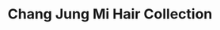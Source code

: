 ---
title: "Chang Jung Mi Hair Collection"
url: /ann-arbor/chang-jung-mi-hair-collection/
shop: Friseur
---